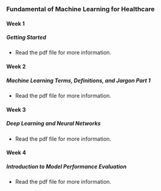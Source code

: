 ### Fundamental of Machine Learning for Healthcare

#### Week 1

##### Getting Started

- Read the pdf file for more information.

#### Week 2

##### Machine Learning Terms, Definitions, and Jargon Part 1

- Read the pdf file for more information.

#### Week 3

##### Deep Learning and Neural Networks

- Read the pdf file for more information.

#### Week 4

##### Introduction to Model Performance Evaluation

- Read the pdf file for more information.